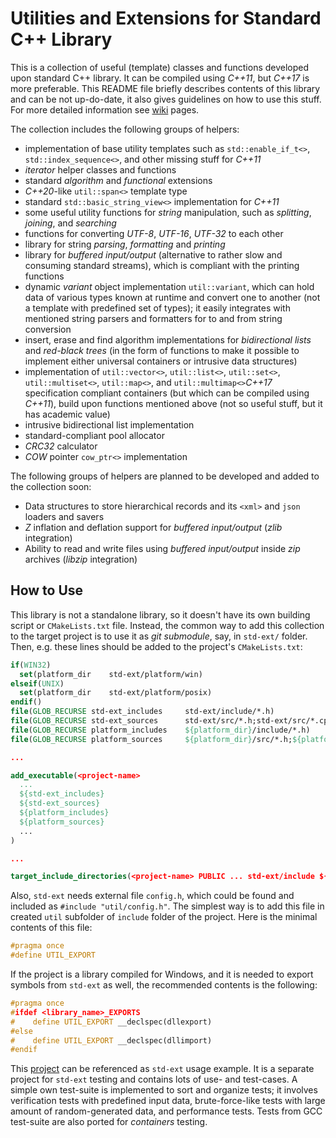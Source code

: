 # Utilities and Extensions for Standard C++ Library

This is a collection of useful (template) classes and functions developed upon standard C++ library.
It can be compiled using *C++11*, but *C++17* is more preferable.  This README file briefly
describes contents of this library and can be not up-do-date, it also gives guidelines on how to use
this stuff.  For more detailed information see [wiki](https://github.com/gbuzykin/std-ext/wiki)
pages.

The collection includes the following groups of helpers:

- implementation of base utility templates such as `std::enable_if_t<>`, `std::index_sequence<>`,
  and other missing stuff for *С++11*
- *iterator* helper classes and functions
- standard *algorithm* and *functional* extensions
- *C++20*-like `util::span<>` template type
- standard `std::basic_string_view<>` implementation for *C++11*
- some useful utility functions for *string* manipulation, such as *splitting*, *joining*, and
  *searching*
- functions for converting *UTF-8*, *UTF-16*, *UTF-32* to each other
- library for string *parsing*, *formatting* and *printing*
- library for *buffered input/output* (alternative to rather slow and consuming standard streams),
  which is compliant with the printing functions
- dynamic *variant* object implementation `util::variant`, which can hold data of various types
  known at runtime and convert one to another (not a template with predefined set of types); it
  easily integrates with mentioned string parsers and formatters for to and from string conversion
- insert, erase and find algorithm implementations for *bidirectional lists* and *red-black trees*
  (in the form of functions to make it possible to implement either universal containers or
  intrusive data structures)
- implementation of `util::vector<>`, `util::list<>`, `util::set<>`, `util::multiset<>`,
  `util::map<>`, and `util::multimap<>`*С++17* specification compliant containers (but which can be
  compiled using *С++11*), build upon functions mentioned above (not so useful stuff, but it has
  academic value)
- intrusive bidirectional list implementation
- standard-compliant pool allocator
- *CRC32* calculator
- *COW* pointer `cow_ptr<>` implementation

The following groups of helpers are planned to be developed and added to the collection soon:

- Data structures to store hierarchical records and its `<xml>` and `json` loaders and savers
- *Z* inflation and deflation support for *buffered input/output* (*zlib* integration)
- Ability to read and write files using *buffered input/output* inside *zip* archives (*libzip*
  integration)

## How to Use

This library is not a standalone library, so it doesn't have its own building script or
`CMakeLists.txt` file.  Instead, the common way to add this collection to the target project is to
use it as *git submodule*, say, in `std-ext/` folder.  Then, e.g.  these lines should be added to
the project's `CMakeLists.txt`:

```cmake
if(WIN32)
  set(platform_dir    std-ext/platform/win)
elseif(UNIX)
  set(platform_dir    std-ext/platform/posix)
endif()
file(GLOB_RECURSE std-ext_includes     std-ext/include/*.h)
file(GLOB_RECURSE std-ext_sources      std-ext/src/*.h;std-ext/src/*.cpp)
file(GLOB_RECURSE platform_includes    ${platform_dir}/include/*.h)
file(GLOB_RECURSE platform_sources     ${platform_dir}/src/*.h;${platform_dir}/src/*.cpp)

...

add_executable(<project-name>
  ...
  ${std-ext_includes}
  ${std-ext_sources}
  ${platform_includes}
  ${platform_sources}
  ...
)

...

target_include_directories(<project-name> PUBLIC ... std-ext/include ${platform_dir}/include ...)


```

Also, `std-ext` needs external file `config.h`, which could be found and included as
`#include "util/config.h"`.  The simplest way is to add this file in created `util` subfolder of
`include` folder of the project.  Here is the minimal contents of this file:

```cpp
#pragma once
#define UTIL_EXPORT
```

If the project is a library compiled for Windows, and it is needed to export symbols from `std-ext`
as well, the recommended contents is the following:

```cpp
#pragma once
#ifdef <library_name>_EXPORTS
#    define UTIL_EXPORT __declspec(dllexport)
#else
#    define UTIL_EXPORT __declspec(dllimport)
#endif
```

This [project](https://github.com/gbuzykin/std-ext-tests) can be referenced as `std-ext` usage
example.  It is a separate project for `std-ext` testing and contains lots of use- and test-cases.
A simple own test-suite is implemented to sort and organize tests; it involves verification tests
with predefined input data, brute-force-like tests with large amount of random-generated data, and
performance tests.  Tests from GCC test-suite are also ported for *containers* testing.
